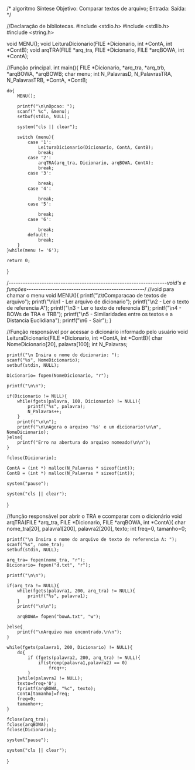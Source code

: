 /*              algoritmo
    Síntese
    Objetivo: Comparar textos de arquivo;
    Entrada:
    Saída:                 */


//Declaração de bibliotecas.
#include <stdio.h>
#include <stdlib.h>
#include <string.h>


void MENU();
void LeituraDicionario(FILE *Dicionario, int *ContA, int *ContB);
void arqTRA(FILE *arq_tra, FILE *Dicionario, FILE *arqBOWA, int *ContA);


//Função principal.
int main(){
    FILE *Dicionario, *arq_tra, *arq_trb, *arqBOWA, *arqBOWB;
    char menu;
    int N_PalavrasD, N_PalavrasTRA, N_PalavrasTRB, *ContA, *ContB;


    do{
        MENU();

        printf("\n\nOpcao: ");
        scanf(" %c", &menu);
        setbuf(stdin, NULL);

        system("cls || clear");

        switch (menu){
            case '1':
                LeituraDicionario(Dicionario, ContA, ContB);
                break;
            case '2':
                arqTRA(arq_tra, Dicionario, arqBOWA, ContA);
                break;
            case '3':

                break;
            case '4':

                break;
            case '5':

                break;
            case '6':

                break;
            default:
                break;
        }
    }while(menu != '6');

    return 0;
}


/*-------------------------------------------------------------------void's e funções--------------------------------------------------*/
//void para chamar o menu
void MENU(){
    printf("\t\tComparacao de textos de arquivo");
    printf("\n\n1 - Ler arquivo de dicionario");
    printf("\n2 - Ler o texto de referencia A");
    printf("\n3 - Ler o texto de referencia B");
    printf("\n4 - BOWs de TRA e TRB");
    printf("\n5 - Similaridades entre os textos e a Distancia Euclidiana");
    printf("\n6 - Sair");
}




//Função responsável por acessar o dicionário informado pelo usuário
void LeituraDicionario(FILE *Dicionario, int *ContA, int *ContB){
    char NomeDicionario[20], palavra[100];
    int N_Palavras;

    printf("\n Insira o nome do dicionario: ");
    scanf("%s", NomeDicionario);
    setbuf(stdin, NULL);

    Dicionario= fopen(NomeDicionario, "r");

    printf("\n\n");

    if(Dicionario != NULL){
        while(fgets(palavra, 100, Dicionario) != NULL){
            printf("%s", palavra);
            N_Palavras++;
        }
        printf("\n\n");
        printf("\n\nAgora o arquivo '%s' e um dicionario!\n\n", NomeDicionario);
    }else{
        printf("Erro na abertura do arquivo nomeado!\n\n");
    }

    fclose(Dicionario);

    ContA = (int *) malloc(N_Palavras * sizeof(int));
    ContB = (int *) malloc(N_Palavras * sizeof(int));

    system("pause");

    system("cls || clear");
}




//função responsável por abrir o TRA e ccomparar com o dicionário
void arqTRA(FILE *arq_tra, FILE *Dicionario, FILE *arqBOWA, int *ContA){
    char nome_tra[20], palavra1[200], palavra2[200], texto;
    int freq=0, tamanho=0;

    printf("\n Insira o nome do arquivo de texto de referencia A: ");
    scanf("%s", nome_tra);
    setbuf(stdin, NULL);

    arq_tra= fopen(nome_tra, "r");
    Dicionario= fopen("d.txt", "r");

    printf("\n\n");

    if(arq_tra != NULL){
        while(fgets(palavra1, 200, arq_tra) != NULL){
            printf("%s", palavra1);
        }
        printf("\n\n");

        arqBOWA= fopen("bowA.txt", "w");

    }else{
        printf("\nArquivo nao encontrado.\n\n");
    }

    while(fgets(palavra1, 200, Dicionario) != NULL){
        do{
            if (fgets(palavra2, 200, arq_tra) != NULL){
                if(strcmp(palavra1,palavra2) == 0)
                    freq++;
            }
        }while(palavra2 != NULL);
        texto=freq+'0';
        fprintf(arqBOWA, "%c", texto);
        ContA[tamanho]=freq;
        freq=0;
        tamanho++;
    }

    fclose(arq_tra);
    fclose(arqBOWA);
    fclose(Dicionario);

    system("pause");

    system("cls || clear");

}
